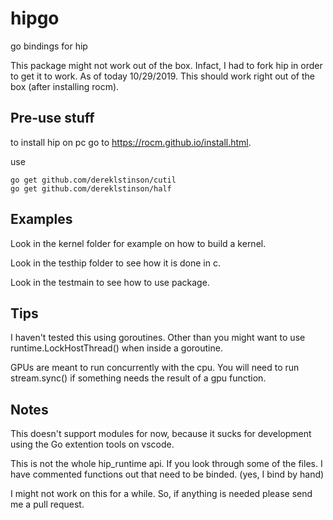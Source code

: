 # hipgo
go bindings for hip

This package might not work out of the box.  Infact, I had to fork hip in order to get it to work.
As of today 10/29/2019. This should work right out of the box (after installing rocm).



## Pre-use stuff

to install hip on pc go to https://rocm.github.io/install.html.

use 
```
go get github.com/dereklstinson/cutil
go get github.com/dereklstinson/half
```



## Examples
Look in the kernel folder for example on how to build a kernel.

Look in the testhip folder to see how it is done in c.

Look in the testmain to see how to use package.  

## Tips

I haven't tested this using goroutines. Other than you might want to use runtime.LockHostThread() when inside a goroutine.

GPUs are meant to run concurrently with the cpu.  You will need to run stream.sync() if something needs the result of a gpu function.

## Notes

This doesn't support modules for now, because it sucks for development using the Go extention tools on vscode.

This is not the whole hip_runtime api.  If you look through some of the files. I have commented functions out that
need to be binded. (yes, I bind by hand)

I might not work on this for a while. So, if anything is needed please send me a pull request.









